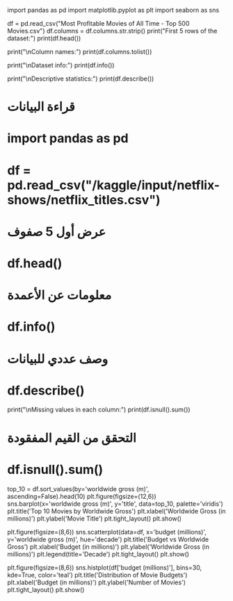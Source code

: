 import pandas as pd
import matplotlib.pyplot as plt
import seaborn as sns

df = pd.read_csv("Most Profitable Movies of All Time - Top 500 Movies.csv")
df.columns = df.columns.str.strip()
print("First 5 rows of the dataset:")
print(df.head())

print("\nColumn names:")
print(df.columns.tolist())

print("\nDataset info:")
print(df.info())

print("\nDescriptive statistics:")
print(df.describe())
# قراءة البيانات
# import pandas as pd
# df = pd.read_csv("/kaggle/input/netflix-shows/netflix_titles.csv")
# عرض أول 5 صفوف
# df.head()
# معلومات عن الأعمدة
# df.info()
# وصف عددي للبيانات
# df.describe()
print("\nMissing values in each column:")
print(df.isnull().sum())
# التحقق من القيم المفقودة
# df.isnull().sum()

top_10 = df.sort_values(by='worldwide gross (m)', ascending=False).head(10)
plt.figure(figsize=(12,6))
sns.barplot(x='worldwide gross (m)', y='title', data=top_10, palette='viridis')
plt.title('Top 10 Movies by Worldwide Gross')
plt.xlabel('Worldwide Gross (in millions)')
plt.ylabel('Movie Title')
plt.tight_layout()
plt.show()

plt.figure(figsize=(8,6))
sns.scatterplot(data=df, x='budget  (millions)', y='worldwide gross (m)', hue='decade')
plt.title('Budget vs Worldwide Gross')
plt.xlabel('Budget (in millions)')
plt.ylabel('Worldwide Gross (in millions)')
plt.legend(title='Decade')
plt.tight_layout()
plt.show()

plt.figure(figsize=(8,6))
sns.histplot(df['budget  (millions)'], bins=30, kde=True, color='teal')
plt.title('Distribution of Movie Budgets')
plt.xlabel('Budget (in millions)')
plt.ylabel('Number of Movies')
plt.tight_layout()
plt.show()

